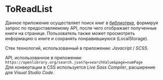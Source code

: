 # ToReadList
Данное приложение осуществляет поиск книг в [библиотеке](https://openlibrary.org/), формируя запрос по предоставляемому API, после чего отображает полученные книги на странице. Пользователь также может просмотреть информацию о книге и сохранять понравившиуюся (LocalStorage).

Стек технологий, использованный в приложении: *Javacript* / *SCSS*.

API, использованное в приложении: `https://openlibrary.org/search.json?q=searchValue&page=numPage`    
Для конвертации в CSS используется *Live Sass Compiler*, расширение для *Visual Studio Code*.
